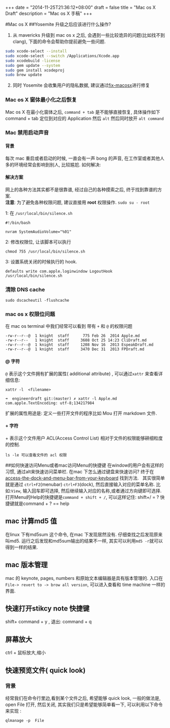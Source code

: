 +++
date = "2014-11-25T21:36:12+08:00"
draft = false
title = "Mac os X Draft"
description = "Mac os X 手稿"
+++

#Mac os X
##Yosemite 升级之后应该进行什么操作?  
1. 从 mavericks 升级到 mac os x 之后, 会遇到一些比较诡异的问题(比如找不到 clang), 下面的命令会帮助你提前避免一些问题. 

```bash
sudo xcode-select --install  
sudo xcode-select --switch /Applications/Xcode.app   
sudo xcodebuild -license  
sudo gem update --system  
sudo gem install xcodeproj   
sudo brew update   
```
<!--more-->

2. 同时 Yosemite 会收集用户的隐私数据, 建议通过[fix-macosx](https://fix-macosx.com/)进行修复


### Mac os X 窗体最小化之后恢复  
Mac os X 在最小化窗体之后, `command + tab` 是不能够直接恢复, 具体操作如下   
command + tab 定位到对应的 Application 然后 `alt` 然后同时放开 `alt command`


### Mac 禁用启动声音  
#### 背景 
每次 mac 重启或者启动的时候, 一直会有一声 bong 的声音, 在工作室或者其他人多的环境经常会影响到别人, 比较尴尬. 如何解决:  
#### 解决方案  
网上的各种方法其实都不是很靠谱,  经过自己的各种摸索之后, 终于找到靠谱的方案.    
**注意**: 为了避免各种权限问题, 建议直接用 **root** 权限操作. `sudo su - root` 

1: 在 `/usr/local/bin/silence.sh`  

    #!/bin/bash

    nvram SystemAudioVolume="%01"

2: 修改权限位, 让该脚本可以执行  
    
    chmod 755 /usr/local/bin/silence.sh
   
3: 设置系统关闭的时候执行的 hook.  
    
    defaults write com.apple.loginwindow LogoutHook /usr/local/bin/silence.sh

### 清除 DNS cache

	sudo dscacheutil -flushcache
	

### mac os x 权限位问题
在 mac os terminal 中我们经常可以看到 带有 `+`  和  `@`  的权限问题 

	-rw-r--r--@  1 knight  staff      775 Feb 26  2014 Apple.md
	-rw-r--r--   1 knight  staff     3608 Oct 25 14:23 CliDraft.md
	-rw-r--r--@  1 knight  staff     1208 Nov 16  2013 EspeakDraft.md
	-rw-r--r--@  1 knight  staff     3470 Dec 31  2013 FPDraft.md
	
#### @ 字符
`@` 表示这个文件拥有扩展的属性( additional attribute) , 可以通过`xattr` 来查看详细信息: 
	
	xattr -l  <filename> 
	
	➜  engineerdraft git:(master) ✗ xattr -l Apple.md
	com.apple.TextEncoding: utf-8;134217984
	
扩展的属性用途是: 定义一些打开文件的程序比如 Mou 打开 markdown 文件.    

#### + 字符
\+ 表示这个文件用户 ACL(Access Control List) 相对于文件的权限能够耕细粒度的控制.  

	
	ls -le 可以查看文件的 acl 权限
	
##如何快速访问Menu或者mac访问Menu的快捷键
在window的用户会有这样的习惯, 通过alt来快速访问菜单栏. 在mac 下怎么通过键盘来快速访问? 
终于在[access-the-dock-and-menu-bar-from-your-keyboard](http://lifehacker.com/321595/access-the-dock-and-menu-bar-from-your-keyboard) 找到方法.    
其实很简单就是通过 `ctrl+F2`(menubar) `ctrl+F3`(dock), 然后直接输入对应的菜单名称. 比如:`View`, 输入回车即可选择, 然后继续输入对应的名称,或者通过方向键即可选择.
打开Menu的Help的快捷键是`command + shift + /`, 可以这样记住: shift+/ = ?  快捷键就是command + ? == help
## mac 计算md5 值
在linux 下有md5sum 这个命令, 在mac 下发现居然没有. 仔细查找之后发现原来叫md5. 运行之后发现和md5sum输出的结果不一样, 其实可以利用`md5 -r`就可以得到一样的结果.


## mac 版本管理  
mac 的 keynote, pages, numbers 和原始文本编辑器是具有版本管理的. 入口在`File-> revert to -> brow all version`, 可以进入查看和 time machine 一样的界面.

## 快速打开stikcy note 快捷键
shift+ command + y ,  退出:  command + q

## 屏幕放大
ctrl + 鼠标放大,缩小 

## 快速预览文件( quick look)
### 背景
经常我们在命令行里边,看到某个文件之后, 希望能够 quick look, 一般的做法是, open File 打开, 然后关闭, 其实我们只是希望能够简单看一下, 可以利用以下命令来实现 :

	qlmanage -p  File